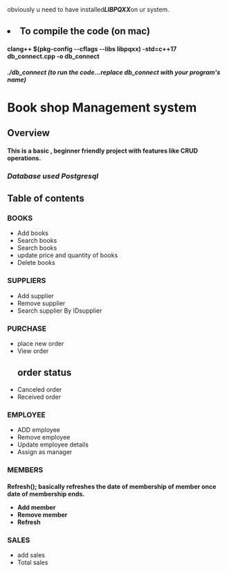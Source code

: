 <div>
  <span>obviously u need to have installed<b><i>LIBPQXX</i></b>on ur system.</span>
</div>
<div>
  <h2><li>To compile the code (on mac)</li></h2>
  <p><h4>clang++ $(pkg-config --cflags --libs libpqxx) -std=c++17 db_connect.cpp -o db_connect</h4></p>
  <p><h5>./db_connect (to run the code...replace db_connect with your program's name)</h5></p>
</div>
<h1>Book shop Management system</h1>
<h2>Overview</h2>
<h4>This is a basic , beginner friendly project with features like CRUD operations.</h4>
  <p><h3><b><i> Database used Postgresql</i></b></h3></p>
<h2>Table of contents </h2>
<h3>BOOKS</h3>
<ul>
  <li>Add books</li>
  <li>Search books</li>
  <li>Search books</li>
  <li>update price and quantity of books</li>
  <li>Delete books</li>
</ul>
<h3>SUPPLIERS</h3>
<ul>
  <li>Add supplier</li>
  <li>Remove supplier</li>
  <li>Search supplier By IDsupplier</li>
</ul>
<h3>PURCHASE</h3>
<ul>
  <li>place new order</li>
  <li> View order</li>
   <h2>order status</h2>
  <li>Canceled order</li> 
  <li> Received order</li>
</ul>
<h3>EMPLOYEE</h3>
<ul>
   <li>ADD employee</li>
   <li>Remove employee</li>
   <li>Update employee details</li>
   <li>Assign as manager</li>
</ul>
<h3>MEMBERS</h3>
<h4>Refresh(); basically refreshes the date of membership of member once date of membership ends.
<ul>
  <li>Add member</li>
  <li>Remove member</li>
  <li>Refresh</li>
</ul>
<h3>SALES</h3>
<ul>
  <li>add sales</li>
  <li>Total sales </li>
</ul>
